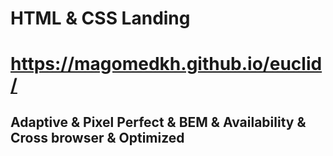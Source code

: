 # HTML & CSS Landing
# https://magomedkh.github.io/euclid/
## Adaptive & Pixel Perfect & BEM & Availability & Cross browser & Optimized
